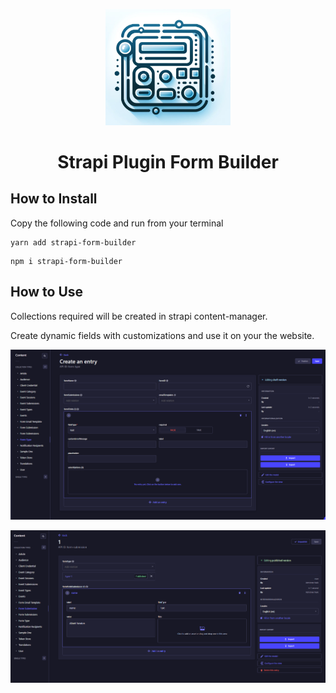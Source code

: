 <p align="center">
  <img src="./assets/logo.png" width="200" alt="Logo" />
</p>
<h1 align="center">Strapi Plugin Form Builder</h1>

## How to Install

Copy the following code and run from your terminal

```
yarn add strapi-form-builder
```

```
npm i strapi-form-builder
```

## How to Use
Collections required will be created in strapi content-manager.

Create dynamic fields with customizations and use it on your the website.

![Alt text](assets/form_type.png)

![Alt text](assets/submissions.png)